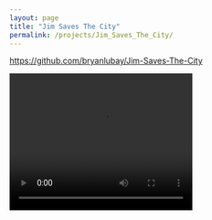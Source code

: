 ```yaml
---
layout: page
title: "Jim Saves The City"
permalink: /projects/Jim_Saves_The_City/
---
```


<html>
  <head>
    <meta charset="utf-8">
    <meta http-equiv="X-UA-Compatible" content="IE=edge">
    <meta name="description" content="">
    <meta name="viewport" content="width=device-width, initial-scale=1">
    <link rel="stylesheet" href="../../styles.css">
  </head>

 <a href="https://github.com/bryanlubay/Jim-Saves-The-City">https://github.com/bryanlubay/Jim-Saves-The-City</a>

 <video width="320" height="240" controls>
  <source src="/Projects/JimSavesTheCity/Jim_Demo.mp4" type="video/mp4">
Your browser does not support the video tag.
</video>

</html>